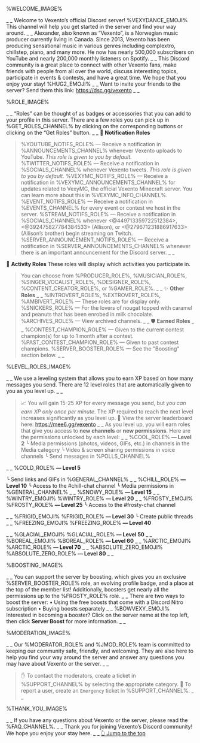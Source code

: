 %WELCOME_IMAGE%

_ _
Welcome to Vexento’s official Discord server! %VEXYDANCE_EMOJI% This channel will help you get started in the server and find your way around.
_ _
Alexander, also known as “Vexento”, is a Norwegian music producer currently living in Canada. Since 2013, Vexento has been producing sensational music in various genres including complextro, chillstep, piano, and many more. He now has nearly 500,000 subscribers on YouTube and nearly 200,000 monthly listeners on Spotify.
_ _
This Discord community is a great place to connect with other Vexento fans, make friends with people from all over the world, discuss interesting topics, participate in events & contests, and have a great time. We hope that you enjoy your stay! %HUG2_EMOJI%
_ _
Want to invite your friends to the server? Send them this link:
<https://dsc.gg/vexento>
_ _

%ROLE_IMAGE%

_ _
“Roles” can be thought of as badges or accessories that you can add to your profile in this server. There are a few roles you can pick up in %GET_ROLES_CHANNEL% by clicking on the corresponding buttons or clicking on the “Get Roles” button.
_ _
🔔 **Notification Roles**
> %YOUTUBE_NOTIFS_ROLE% — Receive a notification in %ANNOUNCEMENTS_CHANNEL% whenever Vexento uploads to YouTube. *This role is given to you by default.*
> %TWITTER_NOTIFS_ROLE% — Receive a notification in %SOCIALS_CHANNEL% whenever Vexento tweets. *This role is given to you by default.*
> %VEXYMC_NOTIFS_ROLE% — Receive a notification in %VEXYMC_ANNOUNCEMENTS_CHANNEL% for updates related to VexyMC, the official Vexento Minecraft server. You can learn more about this in %VEXYMC_INFO_CHANNEL%.
> %EVENT_NOTIFS_ROLE% — Receive a notification in %EVENTS_CHANNEL% for every event or contest we host in the server.
> %STREAM_NOTIFS_ROLE% — Receive a notification in %SOCIALS_CHANNEL% whenever <@449713359722512384>, <@392475827784384533> (Allison), or <@279671231886917633> (Allison’s brother) begin streaming on Twitch.
> %SERVER_ANNOUNCEMENT_NOTIFS_ROLE% — Receive a notification in %SERVER_ANNOUNCEMENTS_CHANNEL% whenever there is an important announcement for the Discord server.
_ _

🎉 **Activity Roles**
These roles will display which activities you participate in.
> You can choose from %PRODUCER_ROLE%, %MUSICIAN_ROLE%, %SINGER_VOCALIST_ROLE%, %DESIGNER_ROLE%, %CONTENT_CREATOR_ROLE%, or %GAMER_ROLE%.
_ _
✨ **Other Roles**
_ _
> %INTROVERT_ROLE%, %EXTROVERT_ROLE%, %AMBIVERT_ROLE% — These roles are for display only.
> %SNICKERS_ROLE% — For the lovers of nougat topped with caramel and peanuts that has been enrobed in milk chocolate.
> %ARCHIVES_ROLE% — View archived channels.
_ _
🛡️ **Earned Roles**
_ _
> %CONTEST_CHAMPION_ROLE% — Given to the current contest champion(s) for up to 1 month after a contest.
> %PAST_CONTEST_CHAMPION_ROLE% — Given to past contest champions.
> %SERVER_BOOSTER_ROLE% — See the "Boosting" section below.
_ _

%LEVEL_ROLES_IMAGE%

_ _
We use a leveling system that allows you to earn XP based on how many messages you send. There are 12 level roles that are automatically given to you as you level up.
_ _
> 📈 You will gain 15-25 XP for every message you send, but *you can earn XP only once per minute*. The XP required to reach the next level increases significantly as you level up.
> 🏅 View the server leaderboard here: <https://mee6.gg/vexento>
_ _
As you level up, you will earn roles that give you access to **new channels** or **new permissions**. Here are the permissions unlocked by each level:
_ _
%COOL_ROLE% **— Level 2**
╰ Media permissions (photos, videos, GIFs, etc.) in channels in the Media category
╰ Video & screen sharing permissions in voice channels
╰ Send messages in %POLLS_CHANNEL%

<!-- ╰ Send messages in %STORY_CHANNEL%   DONE    UNRESTRICT  -->
_ _
%COLD_ROLE% **— Level 5**
<!-- ╰ Start voice channel activities DONE
╰ Send messages in %MEMES_CHANNEL% DONE          UNRESTRICT
╰ Send messages in %POLLS_CHANNEL%  DONE MOVE TO COOL -->
╰ Send links and GIFs in %GENERAL_CHANNEL%
_ _
%CHILL_ROLE% **— Level 10**
╰ Access to the #chill-chat channel
╰ Media permissions in %GENERAL_CHANNEL%
_ _
%SNOWY_ROLE% **— Level 15**
_ _
%WINTRY_EMOJI% %WINTRY_ROLE% **— Level 20**
_ _
%FROSTY_EMOJI% %FROSTY_ROLE% **— Level 25**
╰ Access to the #frosty-chat channel
<!-- ╰ Send GIFs in %GENERAL_CHANNEL%  DONE     MOVE TO COLD -->
_ _
%FRIGID_EMOJI% %FRIGID_ROLE% **— Level 30**
╰ Create public threads
_ _
%FREEZING_EMOJI% %FREEZING_ROLE% **— Level 40**
<!-- ╰ Media permissions in %GENERAL_CHANNEL%  DONE     MOVE TO CHILL-->
_ _
%GLACIAL_EMOJI% %GLACIAL_ROLE% **— Level 50**
_ _
%BOREAL_EMOJI% %BOREAL_ROLE% **— Level 60**
_ _
%ARCTIC_EMOJI% %ARCTIC_ROLE% **— Level 70**
_ _
%ABSOLUTE_ZERO_EMOJI% %ABSOLUTE_ZERO_ROLE% **— Level 80**
_ _

%BOOSTING_IMAGE%

_ _
You can support the server by boosting, which gives you an exclusive %SERVER_BOOSTER_ROLE% role, an evolving profile badge, and a place at the top of the member list!
Additionally, boosters get nearly all the permissions up to the %FROSTY_ROLE% role.
_ _
There are two ways to boost the server:
• Using the free boosts that come with a Discord Nitro subscription 
• Buying boosts separately
_ _
%BOWVEXY_EMOJI% Interested in becoming a booster? Click on the server name at the top left, then click **Server Boost** for more information.
_ _

%MODERATION_IMAGE%

_ _
Our %MODERATOR_ROLE% and %JMOD_ROLE% team is committed to keeping our community safe, friendly, and welcoming. They are also here to help you find your way around the server and answer any questions you may have about Vexento or the server.
_ _
> ✋ To contact the moderators, create a ticket in %SUPPORT_CHANNEL% by selecting the appropriate category.
> 🚨 To report a user, create an `Emergency` ticket in %SUPPORT_CHANNEL%.
_ _

%THANK_YOU_IMAGE%

_ _
If you have any questions about Vexento or the server, please read the %FAQ_CHANNEL%.
_ _
Thank you for joining Vexento’s Discord community! We hope you enjoy your stay here. 
_ _
[👆 Jump to the top](%JUMP_TO_TOP%)